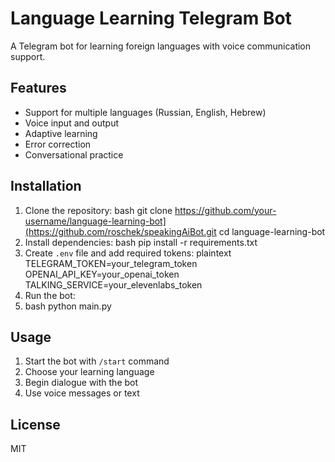 # Language Learning Telegram Bot

A Telegram bot for learning foreign languages with voice communication support.

## Features

- Support for multiple languages (Russian, English, Hebrew)
- Voice input and output
- Adaptive learning
- Error correction
- Conversational practice

## Installation

1. Clone the repository: bash
git clone https://github.com/your-username/language-learning-bot](https://github.com/roschek/speakingAiBot.git
cd language-learning-bot
2. Install dependencies: bash
pip install -r requirements.txt
3. Create `.env` file and add required tokens: plaintext
TELEGRAM_TOKEN=your_telegram_token
OPENAI_API_KEY=your_openai_token
TALKING_SERVICE=your_elevenlabs_token
4. Run the bot: 
5. bash
python main.py
## Usage

1. Start the bot with `/start` command
2. Choose your learning language
3. Begin dialogue with the bot
4. Use voice messages or text

## License

MIT
